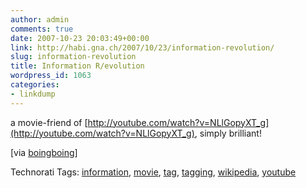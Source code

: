 ```yaml
---
author: admin
comments: true
date: 2007-10-23 20:03:49+00:00
link: http://habi.gna.ch/2007/10/23/information-revolution/
slug: information-revolution
title: Information R/evolution
wordpress_id: 1063
categories:
- linkdump
---
```



a movie-friend of [http://youtube.com/watch?v=NLlGopyXT_g](http://youtube.com/watch?v=NLlGopyXT_g), simply brilliant!

[via [boingboing](http://www.boingboing.net/2007/10/22/information-revoluti.html)]



Technorati Tags: [information](http://www.technorati.com/tag/information), [movie](http://www.technorati.com/tag/movie), [tag](http://www.technorati.com/tag/tag), [tagging](http://www.technorati.com/tag/tagging), [wikipedia](http://www.technorati.com/tag/wikipedia), [youtube](http://www.technorati.com/tag/youtube)

